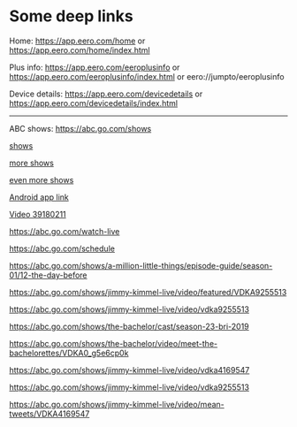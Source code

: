 # Some deep links

Home: https://app.eero.com/home or https://app.eero.com/home/index.html

Plus info: https://app.eero.com/eeroplusinfo or https://app.eero.com/eeroplusinfo/index.html or eero://jumpto/eeroplusinfo

Device details: https://app.eero.com/devicedetails or https://app.eero.com/devicedetails/index.html

------

ABC shows: https://abc.go.com/shows

[shows](https://abc.go.com/shows)

[more shows](http://abcplayer/shows)

[even more shows](abcplayer://shows)

[Android app link](android-app://com.abc.abcnews/abcnews/video/abcnews~41463246)

[Video 39180211](abcnews://video/abcnews~39180211)

https://abc.go.com/watch-live

https://abc.go.com/schedule

https://abc.go.com/shows/a-million-little-things/episode-guide/season-01/12-the-day-before

https://abc.go.com/shows/jimmy-kimmel-live/video/featured/VDKA9255513

https://abc.go.com/shows/jimmy-kimmel-live/video/vdka9255513

https://abc.go.com/shows/the-bachelor/cast/season-23-bri-2019

https://abc.go.com/shows/the-bachelor/video/meet-the-bachelorettes/VDKA0_g5e6cp0k

https://abc.go.com/shows/jimmy-kimmel-live/video/vdka4169547

https://abc.go.com/shows/jimmy-kimmel-live/video/vdka9255513

https://abc.go.com/shows/jimmy-kimmel-live/video/mean-tweets/VDKA4169547
